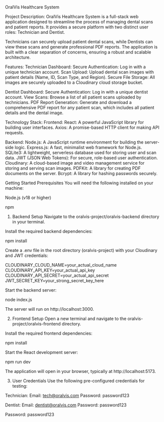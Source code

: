 OralVis Healthcare System

Project Description:
OralVis Healthcare System is a full-stack web application designed to streamline the process of managing dental scans and patient reports. It provides a secure platform with two distinct user roles: Technician and Dentist.

Technicians can securely upload patient dental scans, while Dentists can view these scans and generate professional PDF reports. The application is built with a clear separation of concerns, ensuring a robust and scalable architecture.

Features:
Technician Dashboard:
Secure Authentication: Log in with a unique technician account.
Scan Upload: Upload dental scan images with patient details (Name, ID, Scan Type, and Region).
Secure File Storage: All images are securely uploaded to a Cloudinary cloud storage bucket.

Dentist Dashboard:
Secure Authentication: Log in with a unique dentist account.
View Scans: Browse a list of all patient scans uploaded by technicians.
PDF Report Generation: Generate and download a comprehensive PDF report for any patient scan, which includes all patient details and the dental image.

Technology Stack:
Frontend:
React: A powerful JavaScript library for building user interfaces.
Axios: A promise-based HTTP client for making API requests.

Backend:
Node.js: A JavaScript runtime environment for building the server-side logic.
Express.js: A fast, minimalist web framework for Node.js.
SQLite3: A lightweight, serverless database used for storing user and scan data.
JWT (JSON Web Tokens): For secure, role-based user authentication.
Cloudinary: A cloud-based image and video management service for storing and serving scan images.
PDFKit: A library for creating PDF documents on the server.
Bcrypt: A library for hashing passwords securely.

Getting Started
Prerequisites
You will need the following installed on your machine:

Node.js (v18 or higher)

npm

1. Backend Setup
Navigate to the oralvis-project/oralvis-backend directory in your terminal.

Install the required backend dependencies:

npm install

Create a .env file in the root directory (oralvis-project) with your Cloudinary and JWT credentials:

CLOUDINARY_CLOUD_NAME=your_actual_cloud_name
CLOUDINARY_API_KEY=your_actual_api_key
CLOUDINARY_API_SECRET=your_actual_api_secret
JWT_SECRET_KEY=your_strong_secret_key_here

Start the backend server:

node index.js

The server will run on http://localhost:3000.

2. Frontend Setup
Open a new terminal and navigate to the oralvis-project/oralvis-frontend directory.

Install the required frontend dependencies:

npm install

Start the React development server:

npm run dev

The application will open in your browser, typically at http://localhost:5173.

3. User Credentials
Use the following pre-configured credentials for testing:

Technician:
Email: tech@oralvis.com
Password: password123

Dentist:
Email: dentist@oralvis.com
Password: password123

Password: password123
